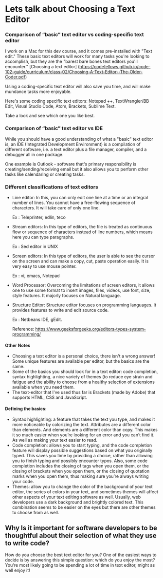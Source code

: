 # Lets talk about Choosing a Text Editor

### Comparison of “basic” text editor vs coding-specific text editor

I work on a Mac for this dev course, and it comes pre-installed with "Text edit." These basic text editors will work for many tasks you're looking to accomplish, but they are the "barest bare bones text editors you'll encounter." [Choosing a text editor] (https://codefellows.github.io/code-102-guide/curriculum/class-02/Choosing-A-Text-Editor--The-Older-Coder.pdf)

Using a coding-specific text editor will also save you time, and will make mundance tasks more enjoyable.

Here's some coding specific text editors: Notepad ++, TextWrangler/BB Edit, Visual Studio Code, Atom, Brackets, Sublime Text. 

Take a look and see which one you like best. 

### Comparison of “basic” text editor vs IDE

While you should have a good understanding of what a "basic" text editor is, an IDE (Integrated Development Environment) is a compilation of different software, i.e. a text editor plus a file manager, compiler, and a debugger all in one package. 

One example is Outlook - software that's primary responsibility is creating/sending/receiving email but it also allows you to perform other tasks like calendaring or creating tasks. 


### Different classifications of text editors

- Line editor: In this, you can only edit one line at a time or an integral number of lines. You cannot have a free-flowing sequence of characters. It will take care of only one line.

  Ex : Teleprinter, edlin, teco

- Stream editors: In this type of editors, the file is treated as continuous flow or sequence of characters instead of line numbers, which means here you can type paragraphs.

  Ex : Sed editor in UNIX

- Screen editors: In this type of editors, the user is able to see the cursor on the screen and can make a copy, cut, paste operation easily. It is very easy to use mouse pointer.

  Ex : vi, emacs, Notepad

- Word Processor: Overcoming the limitations of screen editors, it allows one to use some format to insert images, files, videos, use font, size, style features. It majorly focuses on Natural language.

- Structure Editor: Structure editor focuses on programming languages. It provides features to write and edit source code.

  Ex : Netbeans IDE, gEdit.

  Reference: https://www.geeksforgeeks.org/editors-types-system-programming/

#### Other Notes
- Choosing a text editor is a personal choice, there isn't a wrong answer! Some unique features are available per editor, but the basics are the same.
- Some of the basics you should look for in a text editor: code completion, syntax
highlighting, a nice variety of themes (to reduce eye strain and fatigue and the ability to choose from a healthy selection of extensions available when you need them.
- The text-editor that I've used thus far is Brackets (made by Adobe) that supports HTML, CSS and JavaScript. 

#### Defining the basics: 
- Syntax highlighting: a feature that takes the text you type, and makes it more noticeable by colorizing the text. Attributes are a different color than elements. And elements are a different color than copy. This makes it so much easier when you’re looking for an error and you can’t find it. As well as making your text easier to read.
- Code completion: allows you to start typing, and the code completion feature will display possible suggestions based on what you originally typed. This saves you time by providing a choice, rather than allowing you to finish typing and possibly encounter typos. Also, some code completion includes the closing of tags when you open them, or the closing of brackets when you open them, or the closing of quotation marks when you open them, thus making sure you’re always writing your code.
- Themes: allow you to change the color of the background of your text editor, the series of colors in your text, and sometimes themes will affect other aspects of your text editing software as well. Usually, web developers use a dark background and brightly colored text. This combination seems to be easier on the eyes but there are other themes to choose from as well.

## Why Is it important for software developers to be thoughtful about their selection of what they use to write code?

How do you choose the best text editor for you? One of the easiest ways to decide is by answering this simple question: which do you enjoy the most? You're most likely going to be spending a lot of time in text editor, might as well enjoy it!
